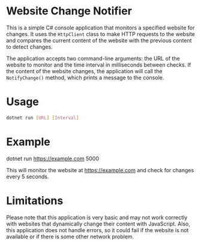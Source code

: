 # Website Change Notifier

This is a simple C# console application that monitors a specified website for changes. It uses the `HttpClient` class to make HTTP requests to the website and compares the current content of the website with the previous content to detect changes.

The application accepts two command-line arguments: the URL of the website to monitor and the time interval in milliseconds between checks. If the content of the website changes, the application will call the `NotifyChange()` method, which prints a message to the console.

# Usage

```bash
dotnet run [URL] [Interval]
```

# Example
dotnet run https://example.com 5000

This will monitor the website at https://example.com and check for changes every 5 seconds.

# Limitations
Please note that this application is very basic and may not work correctly with websites that dynamically change their content with JavaScript. Also, this application does not handle errors, so it could fail if the website is not available or if there is some other network problem.



